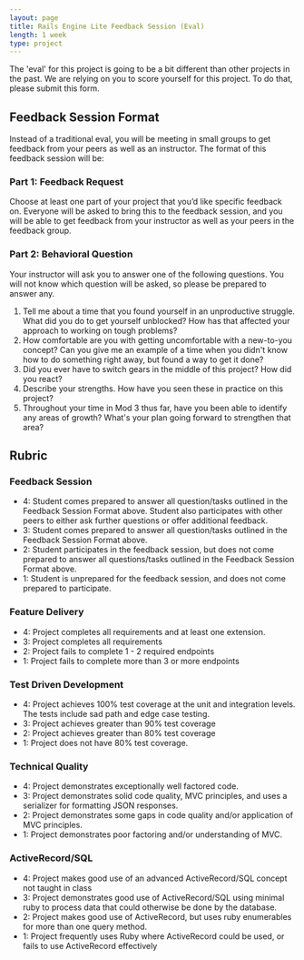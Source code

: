```yaml
---
layout: page
title: Rails Engine Lite Feedback Session (Eval)
length: 1 week
type: project
---
```


The 'eval' for this project is going to be a bit different than other projects in the past. We are relying on you to score yourself for this project. To do that, please submit this form. 

## Feedback Session Format

Instead of a traditional eval, you will be meeting in small groups to get feedback from your peers as well as an instructor. The format of this feedback session will be:

### Part 1: Feedback Request
Choose at least one part of your project that you’d like specific feedback on. Everyone will be asked to bring this to the feedback session, and you will be able to get feedback from your instructor as well as your peers in the feedback group.

### Part 2: Behavioral Question
Your instructor will ask you to answer one of the following questions. You will not know which question will be asked, so please be prepared to answer any.
1. Tell me about a time that you found yourself in an unproductive struggle. What did you do to get yourself unblocked? How has that affected your approach to working on tough problems?
2. How comfortable are you with getting uncomfortable with a new-to-you concept? Can you give me an example of a time when you didn't know how to do something right away, but found a way to get it done?
3. Did you ever have to switch gears in the middle of this project? How did you react?
4. Describe your strengths. How have you seen these in practice on this project?
5. Throughout your time in Mod 3 thus far, have you been able to identify any areas of growth? What's your plan going forward to strengthen that area?


## Rubric

### Feedback Session

* 4: Student comes prepared to answer all question/tasks outlined in the Feedback Session Format above. Student also participates with other peers to either ask further questions or offer additional feedback. 
* 3: Student comes prepared to answer all question/tasks outlined in the Feedback Session Format above.
* 2: Student participates in the feedback session, but does not come prepared to answer all questions/tasks outlined in the Feedback Session Format above. 
* 1: Student is unprepared for the feedback session, and does not come prepared to participate. 

### Feature Delivery

* 4: Project completes all requirements and at least one extension.
* 3: Project completes all requirements
* 2: Project fails to complete 1 - 2 required endpoints
* 1: Project fails to complete more than 3 or more endpoints

### Test Driven Development

* 4: Project achieves 100% test coverage at the unit and integration levels. The tests include sad path and edge case testing.
* 3: Project achieves greater than 90% test coverage
* 2: Project achieves greater than 80% test coverage
* 1: Project does not have 80% test coverage.

### Technical Quality

* 4: Project demonstrates exceptionally well factored code.
* 3: Project demonstrates solid code quality, MVC principles, and uses a serializer for formatting JSON responses.
* 2: Project demonstrates some gaps in code quality and/or application of MVC principles.
* 1: Project demonstrates poor factoring and/or understanding of MVC.

### ActiveRecord/SQL

* 4: Project makes good use of an advanced ActiveRecord/SQL concept not taught in class
* 3: Project demonstrates good use of ActiveRecord/SQL using minimal ruby to process data that could otherwise be done by the database.
* 2: Project makes good use of ActiveRecord, but uses ruby enumerables for more than one query method.
* 1: Project frequently uses Ruby where ActiveRecord could be used, or fails to use ActiveRecord effectively

